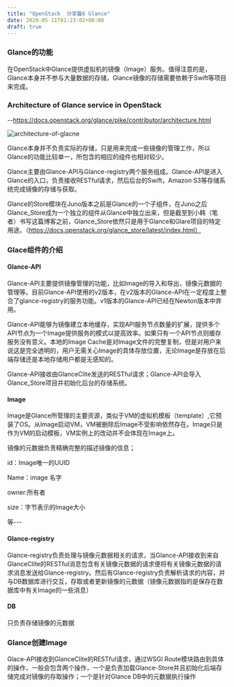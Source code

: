 ```yaml
---
title: "OpenStack  分享篇6 Glance"
date: 2020-05-11T01:23:02+08:00
draft: true
---
```


### Glance的功能

在OpenStack中Glance提供虚拟机的镜像（Image）服务。值得注意的是，Glance本身并不参与大量数据的存储，Glance镜像的存储需要依赖于Swift等项目来完成。

### Architecture of Glance service in OpenStack

--https://docs.openstack.org/glance/pike/contributor/architecture.html



![architecture-of-glacne](https://gitee.com/hanstack/hanstack_image/raw/master/image/architecture-of-glacne.png)

Glance本身并不负责实际的存储，只是用来完成一些镜像的管理工作，所以Glance的功能比较单一，所包含的相应的组件也相对较少。

Glance主要由Glance-API与Glance-registry两个服务组成。Glance-API是进入Glance的入口，负责接收RESTful请求，然后后台的Swift，Amazon S3等存储系统完成镜像的存储与获取。

Glance的Store模块在Juno版本之前是Glance的一个子组件，在Juno之后Glance_Store成为一个独立的组件从Glance中独立出来，但是截至到小韩（笔者）书写这篇博客之前，Glance_Store依然只是用于Glance和Glare项目的特定用途。（https://docs.openstack.org/glance_store/latest/index.html）

### Glace组件的介绍

#### Glance-API

Glance-API主要提供镜像管理的功能，比如Image的导入和导出，镜像元数据的管理等。目前Glance-API使用的v2版本，在v2版本的Glance-API在一定程度上整合了glance-registry的服务功能。v1版本的Glance-API已经在Newton版本中弃用。

Glance-API能够为镜像建立本地缓存，实现API服务节点数量的扩展，提供多个API节点为一个Image提供服务的模式以提高效率。如果只有一个API节点则缓存服务没有意义。本地的Image Cache是对Image文件的完整复制，但是对用户来说这是完全透明的，用户无需关心Image的具体存放位置，无论Image是存放在后端存储还是本地存储用户都是无感知的。

Glance-API接收由GlanceClite发送的RESTful请求；Glance-API会导入Glance_Store项目并初始化后台的存储系统。

#### Image

Image是Glance所管理的主要资源，类似于VM的虚拟机模板（template）,它预装了OS。从Image启动VM，VM被删除后Image不受影响依然存在。Image只是作为VM的启动模板，VM实例上的改动并不会体现在Image上。

镜像的元数据负责精确完整的描述镜像的信息；

id：Image唯一的UUID

Name：image 名字

owner:所有者

size：字节表示的Image大小

等---

#### Glance-registry

Glance-registry负责处理与镜像元数据相关的请求，当Glance-API接收到来自GlanceClite的RESTful消息包含有关镜像元数据的请求便将有关镜像元数据的请求消息发送给Glance-registry。然后有Glance-registry负责解析请求的内容，并与DB数据库进行交互，存取或者更新镜像的元数据（镜像元数据指的是保存在数据库中有关Image的一些消息）

#### DB

只负责存储镜像的元数据



### Glance创建Image

Glace-API接收到GlanceClite的RESTful请求，通过WSGI Route模块路由到具体的操作，一般会包含两个操作，一个是负责加载Glance-Store并且初始化后端存储完成对镜像的存取操作；一个是针对Glance DB中的元数据执行操作







